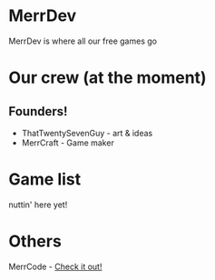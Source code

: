 # MerrDev
MerrDev is where all our free games go
# Our crew (at the moment)
## Founders! 
- ThatTwentySevenGuy - art & ideas
- MerrCraft - Game maker
# Game list
nuttin' here yet!
# Others
MerrCode - [Check it out!](https://MerrCode.compuinter.com/)
